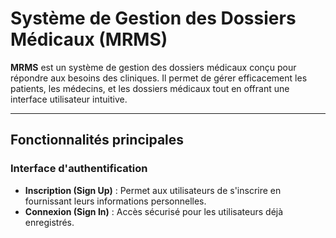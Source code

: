 # Système de Gestion des Dossiers Médicaux (MRMS)

**MRMS** est un système de gestion des dossiers médicaux conçu pour répondre aux besoins des cliniques. Il permet de gérer efficacement les patients, les médecins, et les dossiers médicaux tout en offrant une interface utilisateur intuitive.

---

## Fonctionnalités principales

### Interface d'authentification
- **Inscription (Sign Up)** : Permet aux utilisateurs de s'inscrire en fournissant leurs informations personnelles.
- **Connexion (Sign In)** : Accès sécurisé pour les utilisateurs déjà enregistrés.
